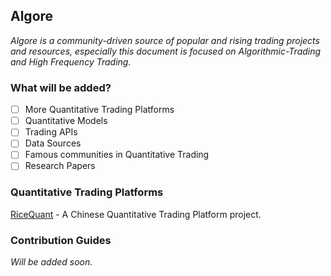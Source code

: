 ## Algore
*Algore is a community-driven source of popular and rising trading projects and resources, especially this document is focused on Algorithmic-Trading and High Frequency Trading.*

### What will be added?

- [ ] More Quantitative Trading Platforms
- [ ] Quantitative Models
- [ ] Trading APIs
- [ ] Data Sources
- [ ] Famous communities in Quantitative Trading
- [ ] Research Papers

### Quantitative Trading Platforms

[RiceQuant](https://www.ricequant.com/) - A Chinese Quantitative Trading Platform project.

### Contribution Guides

*Will be added soon.*
